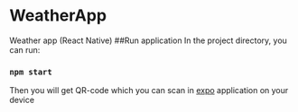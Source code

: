 # WeatherApp
Weather app (React Native)
##Run application
In the project directory, you can run:

### `npm start`
Then you will get QR-code which you can scan in [expo](https://expo.dev/) application on your device
